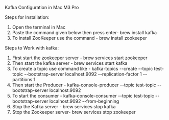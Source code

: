 Kafka Configuration in Mac M3 Pro

Steps for Installation:

1. Open the terminal in Mac 
2. Paste the command given below then press enter-
   brew install kafka
3. To install ZooKeeper use the command -
    brew install zookeeper


 Steps to Work with kafka:
 1. First start the zookeeper server -
    brew services start zookeeper
 2. Then start the kafka server -
    brew services start kafka
 3. To create a topic use command like -
    kafka-topics --create --topic test-topic --bootstrap-server localhost:9092 --replication-factor 1 --partitions 1
 4. Then start the Producer -
    kafka-console-producer --topic test-topic --bootstrap-server localhost:9092
 5. To start the consumer -
    kafka-console-consumer --topic test-topic --bootstrap-server localhost:9092 --from-beginning
 6. Stop the Kafka server -
    brew services stop kafka
 7. Stop the Zookeeper server-
    brew services stop zookeeper




